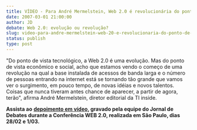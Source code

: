 ```yaml
---
title: VÍDEO - Para André Mermelstein, Web 2.0 é revolucionária do ponto de vista social
date: 2007-03-01 21:00:00
author: JD
debate: Web 2.0: evolução ou revolução?
slug: video-para-andre-mermelstein-web-20-e-revolucionaria-do-ponto-de-vista-social
status: publish 
type: post
---
```


"Do ponto de vista tecnológico, a Web 2.0 é uma evolução. Mas do ponto de vista econômico e social, acho que estamos vendo o começo de uma revolução na qual a base instalada de acessos de banda larga e o número de pessoas entrando na internet está se tornando tão grande que vamos ver o surgimento, em pouco tempo, de novas idéias e novos talentos. Coisas que nunca tiveram antes chance de aparecer, a partir de agora, terão", afirma André Mermelstein, diretor editorial da TI inside.  
  
**Assista ao** [**depoimento em vídeo**](http://www.youtube.com/watch?v=Sw4nPQ_tQ8E&feature=PlayList&p=7C1F45931BE3452E&index=5)**, gravado pela equipe do Jornal de Debates durante a Conferência WEB 2.0, realizada em São Paulo, dias 28/02 e 1/03.**  
  
  
  
  
  
  

